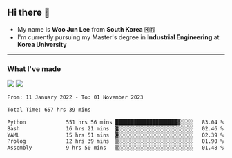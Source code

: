 ## Hi there 👋

- My name is **Woo Jun Lee** from **South Korea 🇰🇷**
- I'm currently pursuing my Master's degree in **Industrial Engineering** at **Korea University**

---

### What I've made

<a href="https://share.streamlit.io/tomtom1103/kuiai_hackathon_2022/main/JL_app.py"><img src="https://img.shields.io/badge/Journey Lee-161B22?style=for-the-badge&logo=streamlit&logoColor=FF4B4B"/></a> <a href="https://jeon-100.github.io/Dangzang/"><img src="https://img.shields.io/badge/당신을 위한 장학금, 당장!-161B22?style=for-the-badge&logo=react&logoColor=#61DAFB"/></a>

<!--START_SECTION:waka-->

```txt
From: 11 January 2022 - To: 01 November 2023

Total Time: 657 hrs 39 mins

Python             551 hrs 56 mins ████████████████████▓░░░░   83.04 %
Bash               16 hrs 21 mins  ▓░░░░░░░░░░░░░░░░░░░░░░░░   02.46 %
YAML               15 hrs 51 mins  ▓░░░░░░░░░░░░░░░░░░░░░░░░   02.39 %
Prolog             12 hrs 39 mins  ▒░░░░░░░░░░░░░░░░░░░░░░░░   01.90 %
Assembly           9 hrs 50 mins   ▒░░░░░░░░░░░░░░░░░░░░░░░░   01.48 %
```

<!--END_SECTION:waka-->
